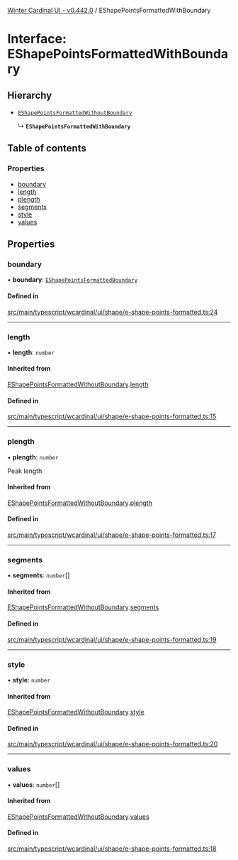 [Winter Cardinal UI - v0.442.0](../index.md) / EShapePointsFormattedWithBoundary

# Interface: EShapePointsFormattedWithBoundary

## Hierarchy

- [`EShapePointsFormattedWithoutBoundary`](EShapePointsFormattedWithoutBoundary.md)

  ↳ **`EShapePointsFormattedWithBoundary`**

## Table of contents

### Properties

- [boundary](EShapePointsFormattedWithBoundary.md#boundary)
- [length](EShapePointsFormattedWithBoundary.md#length)
- [plength](EShapePointsFormattedWithBoundary.md#plength)
- [segments](EShapePointsFormattedWithBoundary.md#segments)
- [style](EShapePointsFormattedWithBoundary.md#style)
- [values](EShapePointsFormattedWithBoundary.md#values)

## Properties

### boundary

• **boundary**: [`EShapePointsFormattedBoundary`](../index.md#eshapepointsformattedboundary)

#### Defined in

[src/main/typescript/wcardinal/ui/shape/e-shape-points-formatted.ts:24](https://github.com/winter-cardinal/winter-cardinal-ui/blob/v0.442.0/src/main/typescript/wcardinal/ui/shape/e-shape-points-formatted.ts#L24)

___

### length

• **length**: `number`

#### Inherited from

[EShapePointsFormattedWithoutBoundary](EShapePointsFormattedWithoutBoundary.md).[length](EShapePointsFormattedWithoutBoundary.md#length)

#### Defined in

[src/main/typescript/wcardinal/ui/shape/e-shape-points-formatted.ts:15](https://github.com/winter-cardinal/winter-cardinal-ui/blob/v0.442.0/src/main/typescript/wcardinal/ui/shape/e-shape-points-formatted.ts#L15)

___

### plength

• **plength**: `number`

Peak length

#### Inherited from

[EShapePointsFormattedWithoutBoundary](EShapePointsFormattedWithoutBoundary.md).[plength](EShapePointsFormattedWithoutBoundary.md#plength)

#### Defined in

[src/main/typescript/wcardinal/ui/shape/e-shape-points-formatted.ts:17](https://github.com/winter-cardinal/winter-cardinal-ui/blob/v0.442.0/src/main/typescript/wcardinal/ui/shape/e-shape-points-formatted.ts#L17)

___

### segments

• **segments**: `number`[]

#### Inherited from

[EShapePointsFormattedWithoutBoundary](EShapePointsFormattedWithoutBoundary.md).[segments](EShapePointsFormattedWithoutBoundary.md#segments)

#### Defined in

[src/main/typescript/wcardinal/ui/shape/e-shape-points-formatted.ts:19](https://github.com/winter-cardinal/winter-cardinal-ui/blob/v0.442.0/src/main/typescript/wcardinal/ui/shape/e-shape-points-formatted.ts#L19)

___

### style

• **style**: `number`

#### Inherited from

[EShapePointsFormattedWithoutBoundary](EShapePointsFormattedWithoutBoundary.md).[style](EShapePointsFormattedWithoutBoundary.md#style)

#### Defined in

[src/main/typescript/wcardinal/ui/shape/e-shape-points-formatted.ts:20](https://github.com/winter-cardinal/winter-cardinal-ui/blob/v0.442.0/src/main/typescript/wcardinal/ui/shape/e-shape-points-formatted.ts#L20)

___

### values

• **values**: `number`[]

#### Inherited from

[EShapePointsFormattedWithoutBoundary](EShapePointsFormattedWithoutBoundary.md).[values](EShapePointsFormattedWithoutBoundary.md#values)

#### Defined in

[src/main/typescript/wcardinal/ui/shape/e-shape-points-formatted.ts:18](https://github.com/winter-cardinal/winter-cardinal-ui/blob/v0.442.0/src/main/typescript/wcardinal/ui/shape/e-shape-points-formatted.ts#L18)
